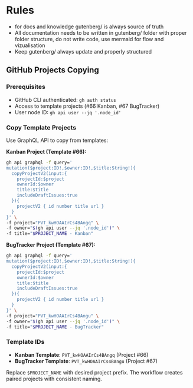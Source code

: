 # Rules

- for docs and knowledge gutenberg/ is always source of truth
- All documentation needs to be written in gutenberg/ folder with proper folder structure, do not write code, use mermaid for flow and vizualisation
- Keep gutenberg/ always update and properly structured

## GitHub Projects Copying

### Prerequisites
- GitHub CLI authenticated: `gh auth status`
- Access to template projects (#66 Kanban, #67 BugTracker)
- User node ID: `gh api user --jq '.node_id'`

### Copy Template Projects
Use GraphQL API to copy from templates:

**Kanban Project (Template #66):**
```bash
gh api graphql -f query='
mutation($project:ID!,$owner:ID!,$title:String!){
  copyProjectV2(input:{
    projectId:$project
    ownerId:$owner
    title:$title
    includeDraftIssues:true
  }){
    projectV2 { id number title url }
  }
}' \
-f project="PVT_kwHOAAIrCs4BAngq" \
-f owner="$(gh api user --jq '.node_id')" \
-f title="$PROJECT_NAME - Kanban"
```

**BugTracker Project (Template #67):**
```bash
gh api graphql -f query='
mutation($project:ID!,$owner:ID!,$title:String!){
  copyProjectV2(input:{
    projectId:$project
    ownerId:$owner
    title:$title
    includeDraftIssues:true
  }){
    projectV2 { id number title url }
  }
}' \
-f project="PVT_kwHOAAIrCs4BAngu" \
-f owner="$(gh api user --jq '.node_id')" \
-f title="$PROJECT_NAME - BugTracker"
```

### Template IDs
- **Kanban Template**: `PVT_kwHOAAIrCs4BAngq` (Project #66)
- **BugTracker Template**: `PVT_kwHOAAIrCs4BAngu` (Project #67)

Replace `$PROJECT_NAME` with desired project prefix. The workflow creates paired projects with consistent naming.

